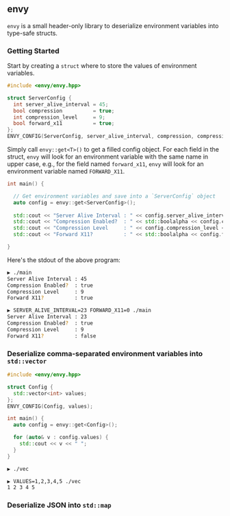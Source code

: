 ## envy

`envy` is a small header-only library to deserialize environment variables into type-safe structs.

### Getting Started

Start by creating a `struct` where to store the values of environment variables. 

```cpp
#include <envy/envy.hpp>

struct ServerConfig {
  int server_alive_interval = 45;
  bool compression          = true;
  int compression_level     = 9;
  bool forward_x11          = true;
};
ENVY_CONFIG(ServerConfig, server_alive_interval, compression, compression_level, forward_x11);
```

Simply call `envy::get<T>()` to get a filled config object. For each field in the struct, `envy` will look for an environment variable with the same name in upper case, e.g., for the field named `forward_x11`, `envy` will look for an environment variable named `FORWARD_X11`.

```cpp
int main() {

  // Get environment variables and save into a `ServerConfig` object
  auto config = envy::get<ServerConfig>();
  
  std::cout << "Server Alive Interval : " << config.server_alive_interval << "\n";
  std::cout << "Compression Enabled?  : " << std::boolalpha << config.compression << "\n";
  std::cout << "Compression Level     : " << config.compression_level << "\n";
  std::cout << "Forward X11?          : " << std::boolalpha << config.forward_x11 << "\n"; 

}
```

Here's the stdout of the above program:

```bash
▶ ./main
Server Alive Interval : 45
Compression Enabled?  : true
Compression Level     : 9
Forward X11?          : true

▶ SERVER_ALIVE_INTERVAL=23 FORWARD_X11=0 ./main
Server Alive Interval : 23
Compression Enabled?  : true
Compression Level     : 9
Forward X11?          : false
```

### Deserialize comma-separated environment variables into `std::vector`

```cpp
#include <envy/envy.hpp>

struct Config {
  std::vector<int> values;
};
ENVY_CONFIG(Config, values);

int main() {
  auto config = envy::get<Config>();

  for (auto& v : config.values) {
    std::cout << v << " ";
  }
}
```

```bash
▶ ./vec

▶ VALUES=1,2,3,4,5 ./vec
1 2 3 4 5
```

### Deserialize JSON into `std::map`

```cpp

```
